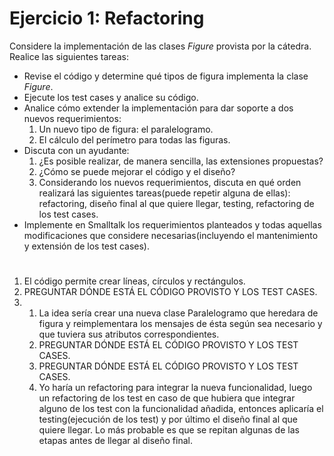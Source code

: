 # Ejercicio 1: Refactoring

Considere la implementación de las clases *Figure* provista por la cátedra. Realice las siguientes tareas:
+ Revise el código y determine qué tipos de figura implementa la clase *Figure*.
+ Ejecute los test cases y analice su código.
+ Analice cómo extender la implementación para dar soporte a dos nuevos requerimientos:
    1. Un nuevo tipo de figura: el paralelogramo.
    2. El cálculo del perímetro para todas las figuras.
+ Discuta con un ayudante:
    1. ¿Es posible realizar, de manera sencilla, las extensiones propuestas?
    2. ¿Cómo se puede mejorar el código y el diseño?
    3. Considerando los nuevos requerimientos, discuta en qué orden realizará las siguientes tareas(puede repetir alguna de ellas): refactoring, diseño final al que quiere llegar, testing, refactoring de los test cases.
+ Implemente en Smalltalk los requerimientos planteados y todas aquellas modificaciones que considere necesarias(incluyendo el mantenimiento y extensión de los test cases).

#

1. El código permite crear líneas, círculos y rectángulos.
2. PREGUNTAR DÓNDE ESTÁ EL CÓDIGO PROVISTO Y LOS TEST CASES.
3.
    1. La idea sería crear una nueva clase Paralelogramo que heredara de figura y reimplementara los mensajes de ésta según sea necesario y que tuviera sus atributos correspondientes.
    2. PREGUNTAR DÓNDE ESTÁ EL CÓDIGO PROVISTO Y LOS TEST CASES.
    3. PREGUNTAR DÓNDE ESTÁ EL CÓDIGO PROVISTO Y LOS TEST CASES.
    4. Yo haría un refactoring para integrar la nueva funcionalidad, luego un refactoring de los test en caso de que hubiera que integrar alguno de los test con la funcionalidad añadida, entonces aplicaría el testing(ejecución de los test) y por último el diseño final al que quiere llegar. Lo más probable es que se repitan algunas de las etapas antes de llegar al diseño final.
